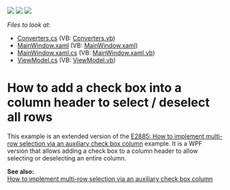 <!-- default badges list -->
![](https://img.shields.io/endpoint?url=https://codecentral.devexpress.com/api/v1/VersionRange/128647847/11.2.12%2B)
[![](https://img.shields.io/badge/Open_in_DevExpress_Support_Center-FF7200?style=flat-square&logo=DevExpress&logoColor=white)](https://supportcenter.devexpress.com/ticket/details/E3840)
[![](https://img.shields.io/badge/📖_How_to_use_DevExpress_Examples-e9f6fc?style=flat-square)](https://docs.devexpress.com/GeneralInformation/403183)
<!-- default badges end -->
<!-- default file list -->
*Files to look at*:

* [Converters.cs](./CS/WpfApplication2/Converters.cs) (VB: [Converters.vb](./VB/WpfApplication2/Converters.vb))
* [MainWindow.xaml](./CS/WpfApplication2/MainWindow.xaml) (VB: [MainWindow.xaml](./VB/WpfApplication2/MainWindow.xaml))
* [MainWindow.xaml.cs](./CS/WpfApplication2/MainWindow.xaml.cs) (VB: [MainWindow.xaml.vb](./VB/WpfApplication2/MainWindow.xaml.vb))
* [ViewModel.cs](./CS/WpfApplication2/ViewModel.cs) (VB: [ViewModel.vb](./VB/WpfApplication2/ViewModel.vb))
<!-- default file list end -->
# How to add a check box into a column header to select / deselect all rows


<p>This example is an extended version of the <a href="https://www.devexpress.com/Support/Center/p/E2885">E2885: How to implement multi-row selection via an auxiliary check box column</a> example. It is a WPF version that allows adding a check box to a column header to allow selecting or deselecting an entire column.</p><p><strong>See also:<br />
</strong><a href="https://www.devexpress.com/Support/Center/p/E2885">How to implement multi-row selection via an auxiliary check box column</a></p>

<br/>


